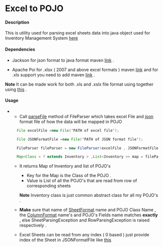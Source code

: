 # Excel to POJO


#### Description
This is utility used for parsing excel sheets data into java object used for Inventory Management System [here](./#) 

#### Dependencies
* Jackson for json format to java format maven [link](https://mvnrepository.com/artifact/com.fasterxml.jackson.core/jackson-core) .

* Apache Poi for .xlsx ( 2007 and above excel formats ) maven [link](https://mvnrepository.com/artifact/org.apache.poi/poi-ooxml) and for .xls support you need to add maven [link](https://mvnrepository.com/artifact/org.apache.poi/poi) .

**Note** It can be made work for both .xls and .xslx file format using together using [this](https://stackoverflow.com/a/11972571/8413082) .

#### Usage
*
  *  Call [parseFile](./#) method of FileParser which takes excel File and [json](./#) format file of how the data will be mapped in POJO 

    ```java
      File excelFile =new File('PATH of excel file');

      File JSONFormatFile =new File('PATH of JSON format file');

      FileParser fileParser = new FileParser(excelFile , JSONFormatFile ) ;

      Map<Class < ? extends Inventory > ,List<Inventory >> map = fileParser.parseFile();

    ```

  * It returns Map of Inventory and list of POJO's

     * Key for the Map is the Class of the POJO . 
     * Value is List of all the POJO's that are read from row of corresponding sheets

     **Note** Inventory class is just common abstract class for all my POJO's .


  *  **Make** sure that name of [SheetFormat]() name and POJO Class Name , the [ColumnFormat]() name's and POJO's Fields name matches **exactly**  , else SheetParsingException and RowParsingException is raised respectively .
  
  
  *  Excel Sheets can be read from any index  ( 0 based ) just provide index of the  Sheet in JSONFormatFile like [this]()

